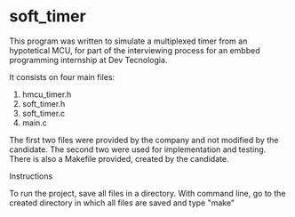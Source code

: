 # soft_timer

This program was written to simulate a multiplexed timer from an hypotetical MCU, for part of the interviewing process for an embbed programming internship at Dev Tecnologia. 

It consists on four main files:

1. hmcu_timer.h
2. soft_timer.h
3. soft_timer.c
4. main.c

The first two files were provided by the company and not modified by the candidate. The second two were used for implementation and testing. There is also a Makefile provided, created by the candidate.

Instructions

To run the project, save all files in a directory. With command line, go to the created directory in which all files are saved and type "make"


